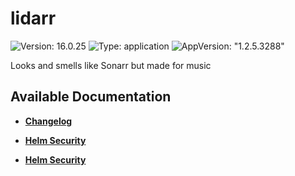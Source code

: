 # lidarr

![Version: 16.0.25](https://img.shields.io/badge/Version-16.0.25-informational?style=flat-square) ![Type: application](https://img.shields.io/badge/Type-application-informational?style=flat-square) ![AppVersion: "1.2.5.3288"](https://img.shields.io/badge/AppVersion-"1.2.5.3288"-informational?style=flat-square)

Looks and smells like Sonarr but made for music

## Available Documentation

- [**Changelog**](CHANGELOG)

- [**Helm Security**](container-security)

- [**Helm Security**](helm-security)


